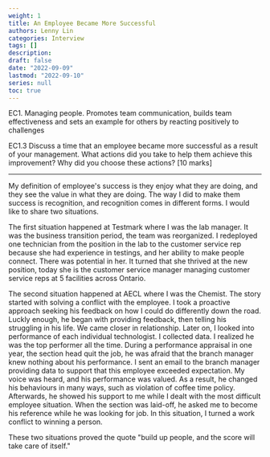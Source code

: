 ```yaml
---
weight: 1
title: An Employee Became More Successful
authors: Lenny Lin
categories: Interview 
tags: []
description: 
draft: false
date: "2022-09-09"
lastmod: "2022-09-10"
series: null
toc: true
---
```


EC1. Managing people. Promotes team communication, builds team effectiveness and sets an example for others by reacting positively to challenges


EC1.3 Discuss a time that an employee became more successful as a result of your management. What actions did you take to help them achieve this improvement? Why did you choose these actions? [10 marks]

<!--more-->

---


My definition of employee's success is they enjoy what they are doing, and they see the value in what they are doing.  The way I did to make them success is recognition, and recognition comes in different forms.  I would like to share two situations.


The first situation happened at Testmark where I was the lab manager.  It was the business transition period, the team was reorganized.  I redeployed one technician from the position in the lab to the customer service rep because she had experience in testings, and her ability to make people connect.  There was potential in her.  It turned that she thrived at the new position, today she is the customer service manager managing customer service reps at 5 facilities across Ontario.

The second situation happened at AECL where I was the Chemist. The story started with solving a conflict with the employee.  I took a proactive approach seeking his feedback on how I could do differently down the road.  Luckly enough, he began with providing feedback, then telling his struggling in his life.  We came closer in relationship.  Later on, I looked into performance of each individual technologist.  I collected data.  I realized he was the top performer all the time.  During a performance appraisal in one year, the section head quit the job, he was afraid that the branch manager knew nothing about his performance.  I sent an email to the branch manager providing data to support that this employee exceeded expectation.  My voice was heard, and his performance was valued.  As a result, he changed his behaviours in many ways, such as violation of coffee time policy.  Afterwards, he showed his support to me while I dealt with the most difficult employee situation.  When the section was laid-off, he asked me to become his reference while he was looking for job.  In this situation, I turned a work conflict to winning a person.

These two situations proved the quote "build up people, and the score will take care of itself." 